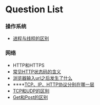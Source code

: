 # Question List

### 操作系统

* [进程与线程的区别](https://licoba.gitbook.io/androidbook/cha-lou-bu-que/cao-zuo-xi-tong-xiang-guan/jin-cheng-he-xian-cheng-de-qu-bie)

### 网络

* HTTP和HTTPS
* [常见HTTP状态码的含义](https://licoba.gitbook.io/androidbook/cha-lou-bu-que/wang-luo-xiang-guan/http-zhuang-tai-ma)
* [浏览器输入url之后发生了什么](https://licoba.gitbook.io/androidbook/cha-lou-bu-que/wang-luo-xiang-guan/liu-lan-qi-shu-ru-url-hou-fa-sheng-le-shen-me)
* \*\*\*\*[TCP、IP、HTTP协议分别在哪一层](https://licoba.gitbook.io/androidbook/cha-lou-bu-que/wang-luo-xiang-guan/wang-luo-xie-yi-xiang-guan-zhi-shi#si-tcpiphttp-xie-yi-fen-bie-zai-na-yi-ceng)
* [TCP和UDP的区别](https://licoba.gitbook.io/androidbook/cha-lou-bu-que/wang-luo-xiang-guan/wang-luo-xie-yi-xiang-guan-zhi-shi#er-tcp-he-udp-zhi-jian-de-qu-bie)
* [Get和Post的区别](https://licoba.gitbook.io/androidbook/cha-lou-bu-que/wang-luo-xiang-guan/wang-luo-xie-yi-xiang-guan-zhi-shi#san-get-he-post-de-qu-bie)



